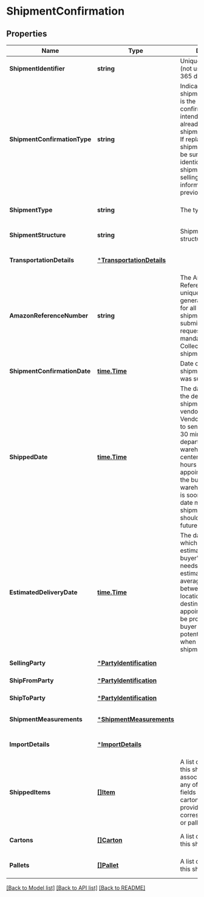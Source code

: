 # ShipmentConfirmation

## Properties
Name | Type | Description | Notes
------------ | ------------- | ------------- | -------------
**ShipmentIdentifier** | **string** | Unique shipment ID (not used over the last 365 days). | [default to null]
**ShipmentConfirmationType** | **string** | Indicates if this shipment confirmation is the initial confirmation, or intended to replace an already posted shipment confirmation. If replacing an existing shipment confirmation, be sure to provide the identical shipmentIdentifier and sellingParty information as in the previous confirmation. | [default to null]
**ShipmentType** | **string** | The type of shipment. | [optional] [default to null]
**ShipmentStructure** | **string** | Shipment hierarchical structure. | [optional] [default to null]
**TransportationDetails** | [***TransportationDetails**](TransportationDetails.md) |  | [optional] [default to null]
**AmazonReferenceNumber** | **string** | The Amazon Reference Number is a unique identifier generated by Amazon for all Collect/WePay shipments when you submit  a routing request. This field is mandatory for Collect/WePay shipments. | [optional] [default to null]
**ShipmentConfirmationDate** | [**time.Time**](time.Time.md) | Date on which the shipment confirmation was submitted. | [default to null]
**ShippedDate** | [**time.Time**](time.Time.md) | The date and time of the departure of the shipment from the vendor&#x27;s location. Vendors are requested to send ASNs within 30 minutes of departure from their warehouse/distribution center or at least 6 hours prior to the appointment time at the buyer destination warehouse, whichever is sooner. Shipped date mentioned in the shipment confirmation should not be in the future. | [optional] [default to null]
**EstimatedDeliveryDate** | [**time.Time**](time.Time.md) | The date and time on which the shipment is estimated to reach buyer&#x27;s warehouse. It needs to be an estimate based on the average transit time between ship from location and the destination. The exact appointment time will be provided by the buyer and is potentially not known when creating the shipment confirmation. | [optional] [default to null]
**SellingParty** | [***PartyIdentification**](PartyIdentification.md) |  | [default to null]
**ShipFromParty** | [***PartyIdentification**](PartyIdentification.md) |  | [default to null]
**ShipToParty** | [***PartyIdentification**](PartyIdentification.md) |  | [default to null]
**ShipmentMeasurements** | [***ShipmentMeasurements**](ShipmentMeasurements.md) |  | [optional] [default to null]
**ImportDetails** | [***ImportDetails**](ImportDetails.md) |  | [optional] [default to null]
**ShippedItems** | [**[]Item**](Item.md) | A list of the items in this shipment and their associated details. If any of the item detail fields are common at a carton or a pallet level, provide them at the corresponding carton or pallet level. | [default to null]
**Cartons** | [**[]Carton**](Carton.md) | A list of the cartons in this shipment. | [optional] [default to null]
**Pallets** | [**[]Pallet**](Pallet.md) | A list of the pallets in this shipment. | [optional] [default to null]

[[Back to Model list]](../README.md#documentation-for-models) [[Back to API list]](../README.md#documentation-for-api-endpoints) [[Back to README]](../README.md)


